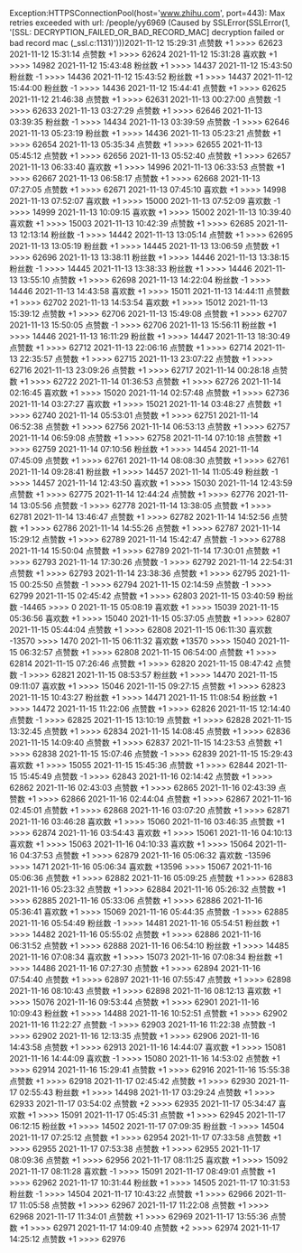 Exception:HTTPSConnectionPool(host='www.zhihu.com', port=443): Max retries exceeded with url: /people/yy6969 (Caused by SSLError(SSLError(1, '[SSL: DECRYPTION_FAILED_OR_BAD_RECORD_MAC] decryption failed or bad record mac (_ssl.c:1131)')))2021-11-12  15:29:31   点赞数 +1 >>>> 62623
2021-11-12  15:31:14   点赞数 +1 >>>> 62624
2021-11-12  15:31:28   喜欢数 +1 >>>> 14982
2021-11-12  15:43:48   粉丝数 +1 >>>> 14437
2021-11-12  15:43:50   粉丝数 -1 >>>> 14436
2021-11-12  15:43:52   粉丝数 +1 >>>> 14437
2021-11-12  15:44:00   粉丝数 -1 >>>> 14436
2021-11-12  15:44:41   点赞数 +1 >>>> 62625
2021-11-12  21:46:38   点赞数 +1 >>>> 62631
2021-11-13  00:27:00   点赞数 -1 >>>> 62633
2021-11-13  03:27:29   点赞数 +1 >>>> 62646
2021-11-13  03:39:35   粉丝数 -1 >>>> 14434
2021-11-13  03:39:59   点赞数 -1 >>>> 62646
2021-11-13  05:23:19   粉丝数 +1 >>>> 14436
2021-11-13  05:23:21   点赞数 +1 >>>> 62654
2021-11-13  05:35:34   点赞数 +1 >>>> 62655
2021-11-13  05:45:12   点赞数 +1 >>>> 62656
2021-11-13  05:52:40   点赞数 +1 >>>> 62657
2021-11-13  06:33:40   喜欢数 +1 >>>> 14996
2021-11-13  06:33:53   点赞数 +1 >>>> 62667
2021-11-13  06:58:17   点赞数 +1 >>>> 62668
2021-11-13  07:27:05   点赞数 +1 >>>> 62671
2021-11-13  07:45:10   喜欢数 +1 >>>> 14998
2021-11-13  07:52:07   喜欢数 +1 >>>> 15000
2021-11-13  07:52:09   喜欢数 -1 >>>> 14999
2021-11-13  10:09:15   喜欢数 +1 >>>> 15002
2021-11-13  10:39:40   喜欢数 +1 >>>> 15003
2021-11-13  10:42:39   点赞数 +1 >>>> 62685
2021-11-13  12:13:14   粉丝数 -1 >>>> 14442
2021-11-13  13:05:14   点赞数 +1 >>>> 62695
2021-11-13  13:05:19   粉丝数 +1 >>>> 14445
2021-11-13  13:06:59   点赞数 +1 >>>> 62696
2021-11-13  13:38:11   粉丝数 +1 >>>> 14446
2021-11-13  13:38:15   粉丝数 -1 >>>> 14445
2021-11-13  13:38:33   粉丝数 +1 >>>> 14446
2021-11-13  13:55:10   点赞数 +1 >>>> 62698
2021-11-13  14:22:04   粉丝数 -1 >>>> 14446
2021-11-13  14:43:58   喜欢数 +1 >>>> 15011
2021-11-13  14:44:11   点赞数 +1 >>>> 62702
2021-11-13  14:53:54   喜欢数 +1 >>>> 15012
2021-11-13  15:39:12   点赞数 +1 >>>> 62706
2021-11-13  15:49:08   点赞数 +1 >>>> 62707
2021-11-13  15:50:05   点赞数 -1 >>>> 62706
2021-11-13  15:56:11   粉丝数 +1 >>>> 14446
2021-11-13  16:11:29   粉丝数 +1 >>>> 14447
2021-11-13  18:30:49   点赞数 +1 >>>> 62712
2021-11-13  22:06:16   点赞数 +1 >>>> 62714
2021-11-13  22:35:57   点赞数 +1 >>>> 62715
2021-11-13  23:07:22   点赞数 +1 >>>> 62716
2021-11-13  23:09:26   点赞数 +1 >>>> 62717
2021-11-14  00:28:18   点赞数 +1 >>>> 62722
2021-11-14  01:36:53   点赞数 +1 >>>> 62726
2021-11-14  02:16:45   喜欢数 +1 >>>> 15020
2021-11-14  02:57:48   点赞数 +1 >>>> 62736
2021-11-14  03:27:27   喜欢数 +1 >>>> 15021
2021-11-14  03:48:27   点赞数 +1 >>>> 62740
2021-11-14  05:53:01   点赞数 +1 >>>> 62751
2021-11-14  06:52:38   点赞数 +1 >>>> 62756
2021-11-14  06:53:13   点赞数 +1 >>>> 62757
2021-11-14  06:59:08   点赞数 +1 >>>> 62758
2021-11-14  07:10:18   点赞数 +1 >>>> 62759
2021-11-14  07:10:56   粉丝数 +1 >>>> 14454
2021-11-14  07:45:09   点赞数 +1 >>>> 62761
2021-11-14  08:08:30   点赞数 +1 >>>> 62761
2021-11-14  09:28:41   粉丝数 +1 >>>> 14457
2021-11-14  11:05:49   粉丝数 -1 >>>> 14457
2021-11-14  12:43:50   喜欢数 +1 >>>> 15030
2021-11-14  12:43:59   点赞数 +1 >>>> 62775
2021-11-14  12:44:24   点赞数 +1 >>>> 62776
2021-11-14  13:05:56   点赞数 -1 >>>> 62778
2021-11-14  13:38:05   点赞数 +1 >>>> 62781
2021-11-14  13:46:47   点赞数 +1 >>>> 62782
2021-11-14  14:52:56   点赞数 +1 >>>> 62786
2021-11-14  14:55:26   点赞数 +1 >>>> 62787
2021-11-14  15:29:12   点赞数 +1 >>>> 62789
2021-11-14  15:42:47   点赞数 -1 >>>> 62788
2021-11-14  15:50:04   点赞数 +1 >>>> 62789
2021-11-14  17:30:01   点赞数 +1 >>>> 62793
2021-11-14  17:30:26   点赞数 -1 >>>> 62792
2021-11-14  22:54:31   点赞数 +1 >>>> 62793
2021-11-14  23:38:36   点赞数 +1 >>>> 62795
2021-11-15  00:25:50   点赞数 -1 >>>> 62794
2021-11-15  02:14:59   点赞数 -1 >>>> 62799
2021-11-15  02:45:42   点赞数 +1 >>>> 62803
2021-11-15  03:40:59   粉丝数 -14465 >>>> 0
2021-11-15  05:08:19   喜欢数 +1 >>>> 15039
2021-11-15  05:36:56   喜欢数 +1 >>>> 15040
2021-11-15  05:37:05   点赞数 +1 >>>> 62807
2021-11-15  05:44:04   点赞数 +1 >>>> 62808
2021-11-15  06:11:30   喜欢数 -13570 >>>> 1470
2021-11-15  06:11:32   喜欢数 +13570 >>>> 15040
2021-11-15  06:32:57   点赞数 +1 >>>> 62808
2021-11-15  06:54:00   点赞数 +1 >>>> 62814
2021-11-15  07:26:46   点赞数 +1 >>>> 62820
2021-11-15  08:47:42   点赞数 -1 >>>> 62821
2021-11-15  08:53:57   粉丝数 +1 >>>> 14470
2021-11-15  09:11:07   喜欢数 +1 >>>> 15046
2021-11-15  09:27:15   点赞数 +1 >>>> 62823
2021-11-15  10:43:27   粉丝数 +1 >>>> 14471
2021-11-15  11:08:54   粉丝数 +1 >>>> 14472
2021-11-15  11:22:06   点赞数 +1 >>>> 62826
2021-11-15  12:14:40   点赞数 -1 >>>> 62825
2021-11-15  13:10:19   点赞数 +1 >>>> 62828
2021-11-15  13:32:45   点赞数 +1 >>>> 62834
2021-11-15  14:08:45   点赞数 +1 >>>> 62836
2021-11-15  14:09:40   点赞数 +1 >>>> 62837
2021-11-15  14:23:53   点赞数 +1 >>>> 62838
2021-11-15  15:07:46   点赞数 -1 >>>> 62839
2021-11-15  15:29:43   喜欢数 +1 >>>> 15055
2021-11-15  15:45:36   点赞数 +1 >>>> 62844
2021-11-15  15:45:49   点赞数 -1 >>>> 62843
2021-11-16  02:14:42   点赞数 +1 >>>> 62862
2021-11-16  02:43:03   点赞数 +1 >>>> 62865
2021-11-16  02:43:39   点赞数 +1 >>>> 62866
2021-11-16  02:44:04   点赞数 +1 >>>> 62867
2021-11-16  02:45:01   点赞数 +1 >>>> 62868
2021-11-16  03:07:20   点赞数 +1 >>>> 62871
2021-11-16  03:46:28   喜欢数 +1 >>>> 15060
2021-11-16  03:46:35   点赞数 +1 >>>> 62874
2021-11-16  03:54:43   喜欢数 +1 >>>> 15061
2021-11-16  04:10:13   喜欢数 +1 >>>> 15063
2021-11-16  04:10:33   喜欢数 +1 >>>> 15064
2021-11-16  04:37:53   点赞数 +1 >>>> 62879
2021-11-16  05:06:32   喜欢数 -13596 >>>> 1471
2021-11-16  05:06:34   喜欢数 +13596 >>>> 15067
2021-11-16  05:06:36   点赞数 +1 >>>> 62882
2021-11-16  05:09:25   点赞数 +1 >>>> 62883
2021-11-16  05:23:32   点赞数 +1 >>>> 62884
2021-11-16  05:26:32   点赞数 +1 >>>> 62885
2021-11-16  05:33:06   点赞数 +1 >>>> 62886
2021-11-16  05:36:41   喜欢数 +1 >>>> 15069
2021-11-16  05:44:35   点赞数 -1 >>>> 62885
2021-11-16  05:54:49   粉丝数 -1 >>>> 14481
2021-11-16  05:54:51   粉丝数 +1 >>>> 14482
2021-11-16  05:55:02   点赞数 +1 >>>> 62886
2021-11-16  06:31:52   点赞数 +1 >>>> 62888
2021-11-16  06:54:10   粉丝数 +1 >>>> 14485
2021-11-16  07:08:34   喜欢数 +1 >>>> 15073
2021-11-16  07:08:34   粉丝数 +1 >>>> 14486
2021-11-16  07:27:30   点赞数 +1 >>>> 62894
2021-11-16  07:54:40   点赞数 +1 >>>> 62897
2021-11-16  07:55:47   点赞数 +1 >>>> 62898
2021-11-16  08:10:43   点赞数 +1 >>>> 62898
2021-11-16  08:12:13   喜欢数 +1 >>>> 15076
2021-11-16  09:53:44   点赞数 +1 >>>> 62901
2021-11-16  10:09:43   粉丝数 +1 >>>> 14488
2021-11-16  10:52:51   点赞数 +1 >>>> 62902
2021-11-16  11:22:27   点赞数 -1 >>>> 62903
2021-11-16  11:22:38   点赞数 -1 >>>> 62902
2021-11-16  12:13:35   点赞数 +1 >>>> 62906
2021-11-16  14:43:58   点赞数 +1 >>>> 62913
2021-11-16  14:44:07   喜欢数 +1 >>>> 15081
2021-11-16  14:44:09   喜欢数 -1 >>>> 15080
2021-11-16  14:53:02   点赞数 +1 >>>> 62914
2021-11-16  15:29:41   点赞数 +1 >>>> 62916
2021-11-16  15:55:38   点赞数 +1 >>>> 62918
2021-11-17  02:45:42   点赞数 +1 >>>> 62930
2021-11-17  02:55:43   粉丝数 +1 >>>> 14498
2021-11-17  03:29:24   点赞数 +1 >>>> 62933
2021-11-17  03:54:02   点赞数 +2 >>>> 62935
2021-11-17  05:34:47   喜欢数 +1 >>>> 15091
2021-11-17  05:45:31   点赞数 +1 >>>> 62945
2021-11-17  06:12:15   粉丝数 +1 >>>> 14502
2021-11-17  07:09:35   粉丝数 -1 >>>> 14504
2021-11-17  07:25:12   点赞数 +1 >>>> 62954
2021-11-17  07:33:58   点赞数 +1 >>>> 62955
2021-11-17  07:53:38   点赞数 +1 >>>> 62955
2021-11-17  08:09:36   点赞数 +1 >>>> 62956
2021-11-17  08:11:25   喜欢数 +1 >>>> 15092
2021-11-17  08:11:28   喜欢数 -1 >>>> 15091
2021-11-17  08:49:01   点赞数 +1 >>>> 62962
2021-11-17  10:31:44   粉丝数 +1 >>>> 14505
2021-11-17  10:31:53   粉丝数 -1 >>>> 14504
2021-11-17  10:43:22   点赞数 +1 >>>> 62966
2021-11-17  11:05:58   点赞数 +1 >>>> 62967
2021-11-17  11:22:08   点赞数 +1 >>>> 62968
2021-11-17  11:34:01   点赞数 +1 >>>> 62969
2021-11-17  13:55:36   点赞数 +1 >>>> 62971
2021-11-17  14:09:40   点赞数 +2 >>>> 62974
2021-11-17  14:25:12   点赞数 +1 >>>> 62976

